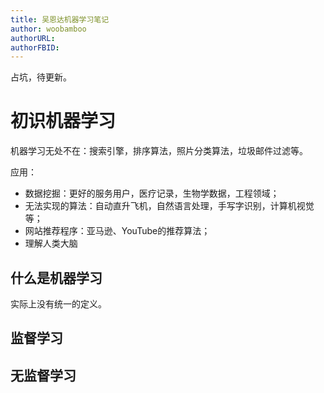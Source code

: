 ```yaml
---
title: 吴恩达机器学习笔记
author: woobamboo
authorURL:
authorFBID:
---
```



占坑，待更新。

<!--truncate-->



# 初识机器学习


机器学习无处不在：搜索引擎，排序算法，照片分类算法，垃圾邮件过滤等。

应用：

+ 数据挖掘：更好的服务用户，医疗记录，生物学数据，工程领域；
+ 无法实现的算法：自动直升飞机，自然语言处理，手写字识别，计算机视觉等；
+ 网站推荐程序：亚马逊、YouTube的推荐算法；
+ 理解人类大脑

## 什么是机器学习

实际上没有统一的定义。









## 监督学习
## 无监督学习